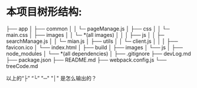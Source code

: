 # 本项目树形结构:
├── app
│   ├── common
│   │   └─ pageManage.js
│   ├── css
│   │   └─ main.css
│   ├── images
│   │   └─ *(all images)
│   │
│   ├── js
│   │   ├─ searchManage.js
│   │   └─ mian.js
│   ├── utils
│   │   └─ client.js
│   │
│   ├── favicon.ico
│   └── index.html
│ 
├── build
│   ├── images
│   └── js
│
├── node_modules
│	└── *(all dependencies)
│
├── .gitignore
├── devLog.md
├── package.json
├── README.md
├── webpack.config.js
└── treeCode.md

以上的“├” “└” "─" "│" 是怎么输出的？
